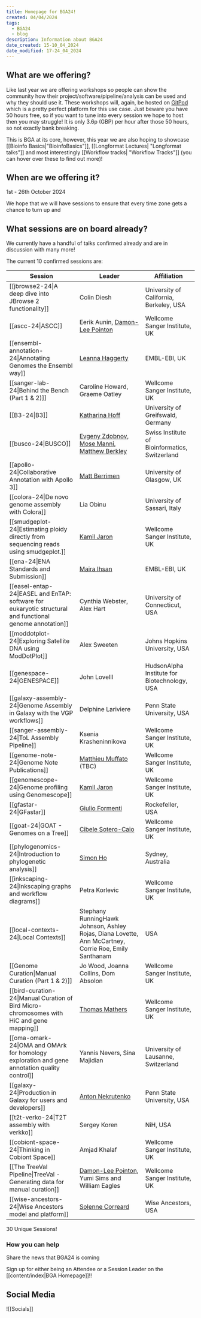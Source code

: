 ```yaml
---
title: Homepage for BGA24!
created: 04/04/2024
tags:
  - BGA24
  - blog
description: Information about BGA24
date_created: 15-10_04_2024
date_modified: 17-24_04_2024
---
```

## What are we offering?

Like last year we are offering workshops so people can show the community how their project/software/pipeline/analysis can be used and why they should use it. These workshops will, again, be hosted on [GitPod](https://gitpod.io/) which is a pretty perfect platform for this use case. Just beware you have 50 hours free, so if you want to tune into every session we hope to host then you may struggle! It is only 3.6p (GBP) per hour after those 50 hours, so not exactly bank breaking. 

This is BGA at its core, however, this year we are also hoping to showcase [[Bioinfo Basics|"BioinfoBasics"]], [[Longformat Lectures| "Longformat talks"]] and most interestingly [[Workflow tracks| "Workflow Tracks"]] (you can hover over these to find out more)!

## When are we offering it?

1st - 26th October 2024

We hope that we will have sessions to ensure that every time zone gets a chance to turn up and 

## What sessions are on board already?
We currently have a handful of talks confirmed already and are in discussion with many more!

The current 10 confirmed sessions are:

| Session                                                                                                  | Leader                                                                                                | Affiliation                                    |
| -------------------------------------------------------------------------------------------------------- | ----------------------------------------------------------------------------------------------------- | ---------------------------------------------- |
| [[jbrowse2-24\|A deep dive into JBrowse 2 functionality]]                                                | Colin Diesh                                                                                           | University of California, Berkeley, USA        |
| [[ascc-24\|ASCC]]                                                                                        | Eerik Aunin, [Damon-Lee Pointon](https://twitter.com/DLBPointon)                                      | Wellcome Sanger Institute, UK                  |
| [[ensembl-annotation-24\|Annotating Genomes the Ensembl way]]                                            | [Leanna Haggerty](https://www.ebi.ac.uk/people/person/leanne-haggerty/)                               | EMBL-EBI, UK                                   |
| [[sanger-lab-24\|Behind the Bench (Part 1 & 2)]]                                                         | Caroline Howard, Graeme Oatley                                                                        | Wellcome Sanger Institute, UK                  |
| [[B3-24\|B3]]                                                                                            | [Katharina Hoff](https://math-inf.uni-greifswald.de/institut/ueber-uns/mitarbeitende/hoff/)           | University of Greifswald, Germany              |
| [[busco-24\|BUSCO]]                                                                                      | [Evgeny Zdobnov, Mose Manni, Matthew Berkley](https://busco.ezlab.org/)                               | Swiss Institute of Bioinformatics, Switzerland |
| [[apollo-24\|Collaborative Annotation with Apollo 3]]                                                    | [Matt Berrimen](https://www.gla.ac.uk/research/az/wcip/research/researchleaders/berrimangroup/)       | University of Glasgow, UK                      |
| [[colora-24\|De novo genome assembly with Colora]]                                                       | Lia Obinu                                                                                             | University of Sassari, Italy                   |
| [[smudgeplot-24\|Estimating ploidy directly from sequencing reads using smudgeplot.]]                    | [Kamil Jaron](https://twitter.com/KamilSJaron)                                                        | Wellcome Sanger Institute, UK                  |
| [[ena-24\|ENA Standards and Submission]]                                                                 | [Maira Ihsan](https://www.ebi.ac.uk/people/person/maira-ihsan/)                                       | EMBL-EBI, UK                                   |
| [[easel-entap-24\|EASEL and EnTAP: software for eukaryotic structural and functional genome annotation]] | Cynthia Webster, Alex Hart                                                                            | University of Connecticut, USA                 |
| [[moddotplot-24\|Exploring Satellite DNA using ModDotPlot]]                                              | Alex Sweeten                                                                                          | Johns Hopkins University, USA                  |
| [[genespace-24\|GENESPACE]]                                                                              | John Lovelll                                                                                          | HudsonAlpha Institute for Biotechnology, USA   |
| [[galaxy-assembly-24\|Genome Assembly in Galaxy with the VGP workflows]]                                 | Delphine Lariviere                                                                                    | Penn State University, USA                     |
| [[sanger-assembly-24\|ToL Assembly Pipeline]]                                                            | Ksenia Krasheninnikova                                                                                | Wellcome Sanger Institute, UK                  |
| [[genome-note-24\|Genome Note Publications]]                                                             | [Matthieu Muffato](https://www.sanger.ac.uk/person/muffato-matthieu/) (TBC)                           | Wellcome Sanger Institute, UK                  |
| [[genomescope-24\|Genome profiling using Genomescope]]                                                   | [Kamil Jaron](https://twitter.com/KamilSJaron)                                                        | Wellcome Sanger Institute, UK                  |
| [[gfastar-24\|GFastar]]                                                                                  | [Giulio Formenti](https://twitter.com/giulio_formenti)                                                | Rockefeller, USA                               |
| [[goat-24\|GOAT - Genomes on a Tree]]                                                                    | [Cibele Sotero-Caio](https://twitter.com/CibeleCaio)                                                  | Wellcome Sanger Institute, UK                  |
| [[phylogenomics-24\|Introduction to phylogenetic analysis]]                                              | [Simon Ho]()                                                                                          | Sydney, Australia                              |
| [[inkscaping-24\|Inkscaping graphs and workflow diagrams]]                                               | Petra Korlevic                                                                                        | Wellcome Sanger Institute, UK                  |
| [[local-contexts-24\|Local Contexts]]                                                                    | Stephany RunningHawk Johnson, Ashley Rojas, Diana Lovette, Ann McCartney, Corrie Roe, Emily Santhanam | USA                                            |
| [[Genome Curation\|Manual Curation (Part 1 & 2)]]                                                        | Jo Wood, Joanna Collins, Dom Absolon                                                                  | Wellcome Sanger Institute, UK                  |
| [[bird-curation-24\|Manual Curation of Bird Micro-chromosomes with HiC and gene mapping]]                | [Thomas Mathers](https://twitter.com/Thomas_Mathers)                                                  | Wellcome Sanger Institute, UK                  |
| [[oma-omark-24\|OMA and OMArk for homology exploration and gene annotation quality control]]             | Yannis Nevers, Sina Majidian                                                                          | University of Lausanne, Switzerland            |
| [[galaxy-24\|Production in Galaxy for users and developers]]                                             | [Anton Nekrutenko](https://twitter.com/nekrut?lang=en)                                                | Penn State University, USA                     |
| [[t2t-verko-24\|T2T assembly with verkko]]                                                               | Sergey Koren                                                                                          | NiH, USA                                       |
| [[cobiont-space-24\|Thinking in Cobiont Space]]                                                          | Amjad Khalaf                                                                                          | Wellcome Sanger Institute, UK                  |
| [[The TreeVal Pipeline\|TreeVal - Generating data for manual curation]]                                  | [Damon-Lee Pointon](https://twitter.com/DLBPointon), Yumi Sims and William Eagles                     | Wellcome Sanger Institute, UK                  |
| [[wise-ancestors-24\|Wise Ancestors model and platform]]                                                 | [Solenne Correard](http://www.linkedin.com/in/solenne-correard-2a4675114)                             | Wise Ancestors, USA                            |

30 Unique Sessions!

### How you can help
Share the news that BGA24 is coming

Sign up for either being an Attendee or a Session Leader on the [[content/index|BGA Homepage]]!!

## Social Media
![[Socials]]